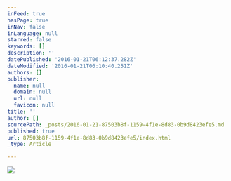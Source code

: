 ```yaml
---
inFeed: true
hasPage: true
inNav: false
inLanguage: null
starred: false
keywords: []
description: ''
datePublished: '2016-01-21T06:12:37.282Z'
dateModified: '2016-01-21T06:10:40.251Z'
authors: []
publisher:
  name: null
  domain: null
  url: null
  favicon: null
title: ''
author: []
sourcePath: _posts/2016-01-21-87503b8f-1159-4f1e-8d83-0b9d8423efe5.md
published: true
url: 87503b8f-1159-4f1e-8d83-0b9d8423efe5/index.html
_type: Article

---
```

![](https://the-grid-user-content.s3-us-west-2.amazonaws.com/b9f2773c-cba2-458f-9286-008665a4506c.png)